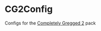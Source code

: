 # CG2Config
 Configs for the [Completely Gregged 2](https://www.curseforge.com/minecraft/modpacks/completely-gregged-2) pack
